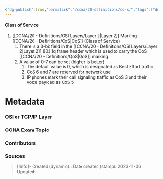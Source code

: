 ```yaml
---
{"dg-publish":true,"permalink":"/ccna/20-definitions/co-s/","tags":["defs_ccna"]}
---
```


#### Class of Service
1. [[CCNA/20 - Definitions/OSI Layers/Layer 2\|Layer 2]] Marking - [[CCNA/20 - Definitions/CoS\|CoS]] (Class of Service)
	1. There is a 3-bit field in the [[CCNA/20 - Definitions/OSI Layers/Layer 2\|Layer 2]] 802.1q frame header which is used to carry the CoS [[CCNA/20 - Definitions/QoS\|QoS]] marking
	2. A value of 0-7 can be set (higher is better)
		1. The default value is 0, which is designated as Best Effort traffic
		2. CoS 6 and 7 are reserved for network use
		3. IP phones mark their call signaling traffic as CoS 3 and their voice payload as CoS 5


# Metadata
### OSI or TCP/IP Layer

### CCNA Exam Topic

### Contributors

### Sources



> [!info]- Created (dynamic):: 
> Date created (stamp): 2023-11-06
> Updated:: 


